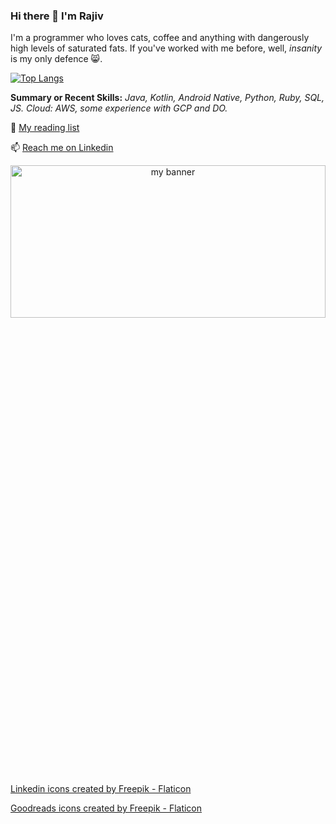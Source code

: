 ### Hi there 👋 I'm Rajiv

I'm a programmer who loves cats, coffee and anything with dangerously high levels of saturated fats. If you've worked with me before, well, _insanity_ is my only defence 😸.

[![Top Langs](https://github-readme-stats.vercel.app/api/top-langs/?username=rajivrnair&hide=php,c,vim%20script,objective-c,actionscript,roff,html,css,scss,javascript&langs_count=5&layout=compact)](https://github.com/rajivrnair)

**Summary or Recent Skills:** _Java, Kotlin, Android Native, Python, Ruby, SQL, JS. Cloud: AWS, some experience with GCP and DO._


📖 [My reading list](https://www.goodreads.com/review/list/939736?shelf=currently-reading)

📫 [Reach me on Linkedin](https://www.linkedin.com/in/rajivrnair/)


<p align="center">
  <img width="100%" height="25%" src="https://github.com/rajivrnair/rajivrnair/assets/423427/8d11d0a8-b12f-45bd-945a-81f606e75a40" alt="my banner">
</p>


<a href="https://www.flaticon.com/free-icons/linkedin" title="linkedin icons">Linkedin icons created by Freepik - Flaticon</a>

<a href="https://www.flaticon.com/free-icons/goodreads" title="goodreads icons">Goodreads icons created by Freepik - Flaticon</a>
